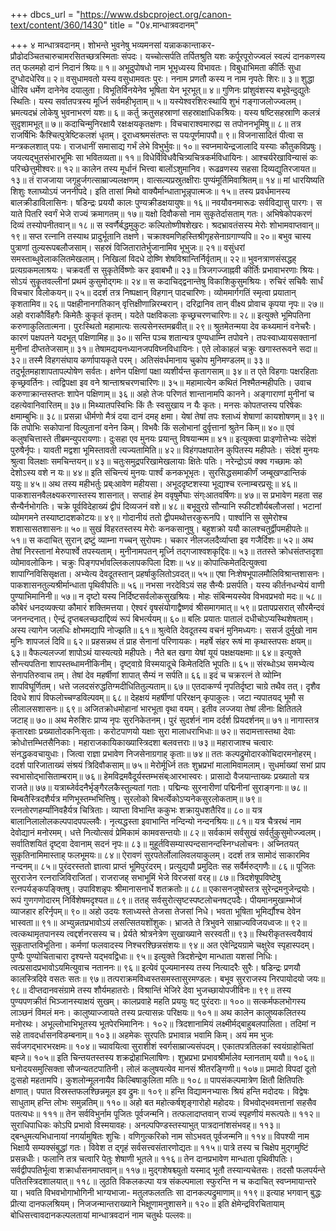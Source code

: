 +++
dbcs_url = "https://www.dsbcproject.org/canon-text/content/360/1430"
title = "0४.मान्धात्रवदानम्"

+++
४ मान्धात्रवदानम्।
शोभन्ते भुवनेषु भव्यमनसां यन्नाककान्ताकर- 
प्रौढोदञ्चितचारुचामरसितच्छत्रस्मिताः संपदः। 
यच्चोत्सर्पति तर्पितश्रुति यशः कर्पूरपूरोज्ज्वलं
स्वल्पं दानकणस्य तत् फलमहो दानं निदानं श्रियः॥ १॥
अभूदुपोषधो नाम भूभृध्यस्य विभावतः। 
विबुधाभिमता कीर्तिः सुधा दुग्धोदधेरिव॥ २॥
वसुधामवतो यस्य वसुधामवतः पुरः। 
ननाम प्रणतौ कस्य न नाम नृपतेः शिरः॥ ३॥
शुद्धा धीरिव धर्मेण दानेनेव दयालुता। 
विभूतिर्विनयेनेव भूषिता येन भूरभूत्॥ ४॥
गुणिनः प्रांशुवंशस्य बभूवेन्दुद्युतेः स्थितिः। 
यस्य सर्वातपत्रस्य मूर्ध्नि सर्वमहीभृताम्॥ ५॥
यस्येश्वरशिरःस्थायि शुभं गङ्गाजलोज्ज्वलम्। 
भ्रमत्यदभ्रं लोकेषु भुवनाभरणं यशः॥ ६॥
कर्तु क्रतुसहस्राणां सहस्राक्षाधिकश्रियः। 
यस्य षष्टिसहस्राणि कलत्रं सुदृशामभूत्॥ ७॥
कदाचिन्मुनिरक्षायै रक्षःक्षयकृतक्षणः। 
विचचाराश्वमारुह्य स तपोननभूमिषु॥ ८॥
तत्र राजर्षिभिः कैश्चित्पुत्रेष्टिकलशं धृतम्। 
दूराध्वश्रमसंतप्तः स पयःपूर्णमापपौ॥ ९॥
विजनासादितं पीत्वा स मन्त्रकलशात् पयः। 
राजधानीं समासाद्य गर्भं लेभे विभुर्भुवः॥ १०॥
स्वप्नमायेन्द्रजालादि यस्याः कौतुकविप्रषुः। 
जयत्यद्भुतसंभारभूमिः सा भवितव्यता॥ ११॥
विधेर्विविधवैचित्र्यचित्रकर्मविधायिनः। 
आश्चर्यरेखाविन्यासं कः परिच्छेत्तुमीश्वरः॥ १२॥
कालेन तस्य मूर्धानं भित्त्वा बालोंऽशुमानिव। 
रूढव्रणस्य सहसा दिव्यद्युतिरजायत॥ १३॥
तं राजजाया जगृहुर्जगत्साम्राज्यलक्षणम्। 
वात्सल्यप्रस्रुतक्षीराः पुण्यंमूर्तिमिवाश्रितम्॥ १४॥
मां धारयिष्यति शिशुः श्लाघ्योऽयं जननीपदे। 
इति तासां मिथो वाक्यैर्मान्धाताभून्नृपात्मजः॥ १५॥
तस्य प्रवर्धमानस्य बालक्रीडाविलासिनः। 
षडिन्द्रः प्रययौ कालः पुण्यक्रीडक्षयायुषः॥ १६॥
नवयौवनमारूढः सर्वविद्यासु पारगः। 
स याते पितरि स्वर्गं भेजे राज्यं क्रमागतम्॥ १७॥
यक्षो दिवौकसो नाम सुकृतेर्दासताम् गतः। 
अभिषेकोपकरणं दिव्यं तस्योपनीतवान्॥ १८॥
स स्वर्णैर्बद्धमुकुटः कल्पितोष्णीषशेखरः। 
श्रदभ्रावतंसस्य मेरोः शोभामवाप्तवान्॥ १९॥
सप्त रत्नानि तस्याथ प्रादुर्भूतानि  तक्षणे। 
चक्राश्वमणिहस्तिश्रीगृहसेनाग्रगाण्यपि॥ २०॥
बभुव चास्य पुत्राणां तुल्यरूपबलौजसाम्। 
सहस्रं विजितारातेर्भुजानामिव भूभुजः॥ २१॥
वसुंधरां समस्ताब्धुवेलाकलितमेखलाम्। 
निखिलां विदधे दोष्णि शेषविश्रान्तिर्निर्वृताम्॥ २२॥
भुवनत्राणसंसद्धह् प्रत्यग्रकमलाश्रयः। 
चक्रवर्ती स सुकृतेर्विष्णोः कर इवाबभौ॥ २३॥
त्रिजगज्जाह्नवी कीर्तिः प्रभावाभरणाः श्रियः। 
सोऽयं सुकॄतवल्लीनां प्रथमं  कुसुमोद्गमः॥ २४॥
स कदाचिद्द्वनान्तेषु विकाशिकुसुमश्रियः। 
रुचिरं सचिवैः सार्धं विचचार विलोकयन्॥ २५॥
ददर्श तत्र निष्पक्षान् विहगान् पादचारिणः। 
व्योममार्गगतिं स्मृत्वा प्रयातान् कृशतामिव॥ २६॥
पक्षहीनानगतिकान् वृत्तिक्षीणान्निरम्बरान्। 
दरिद्रानिव तान् वीक्ष्य प्रोवाच कृपया नृपः॥ २७॥
अहो वराकौर्विहगैः किमेतैः कुकृतं कृतम्। 
यदेते पक्षविकलाः कृच्छ्रचरणचारिणः॥ २८॥
इत्युक्ते भूमिपतिना करुणाकुलितात्मना। 
पुरःस्थितो महामात्यः सत्यसेनस्तमब्रवीत्॥ २९॥
श्रुतमेतन्मया देव कथ्यमानं वनेचरैः। 
कारणं पक्षपतने यदभूत् पक्षिणामिह॥ ३०॥
सन्ति पञ्च शतान्यत्र पुण्यधाम्नि तपोवने। 
तपःस्वाध्यायसक्तानां मुनीनां दीप्ततेजसाम्॥ ३१॥
तेषामद्ययनध्यानजपविघ्नविधायिनः। 
एते लोकाहलं चक्रुः खगास्तरूवने सदा॥ ३२॥
तस्मै विहगसंघाय कर्णापायकृते परम्। 
अतिसंवर्धमानाय चुकोप मुनिमण्डलम्॥ ३३॥
तदुर्भूतमहाशापतापल्पोषेण सर्वतः। 
क्षणेन पक्षिणां पक्षा व्यशीर्यन्त कृतागसाम्॥ ३४॥
त एते विहगाः पक्षरहिताः कृच्छ्रवर्तिनः। 
त्वद्विपक्षा इव वने श्रान्ताश्रचरणचारिणः॥ ३५॥
महामात्येन कथितं निश्मैतन्महीपतिः। 
उवाच करुणाक्रान्तस्तप्तः शापेन पक्षिणाम्॥ ३६॥
अहो  तेजः परिणतं शान्तानामपि कानने। 
अङ्गाराणां मुनीनां च दहत्येवानिवारितम्॥ ३७॥
मिथ्यातपस्विभिः किं तैः स्वसुखाय न यैः कृतः। 
मनसः कोपतप्तस्य परिषेकः क्षमाम्बुभिः॥ ३८॥
प्रसन्ना धीर्मणो मैत्रं दया दानं दमह् क्षमा। 
येषां तेषां तपः श्लाध्यं शेषाणां कायशोषणम्॥ ३९॥
किं तपोभिः सकोपानां विल्पुतानां वनेन किम्। 
विभवैः किं सलोभानां दुर्वृत्तानां श्रुतेन किम्॥ ४०॥
एवं कलुषचित्तास्ते तीब्रमन्युपरायणाः। 
दुःसहा एव मुनयः प्रयान्तु विषयान्मम॥ ४१॥
इत्युक्त्वा प्राःइणोत्तेभ्यः संदेशं पुरुषैर्नृपः। 
यावती मद्वशा भूमिस्तावती त्यज्यतामिति॥ ४२॥
विहंगपक्षपातेन कुपितस्य महीपतेः। 
संदेशं मुनयः श्रुत्वा विलक्षाः समचिन्तयन्॥ ४३॥
चतुःसमुद्रपरिखामेखलायाः क्षितेः पतिः। 
नरेन्द्रोऽयं क्क्व गच्छामः को देशोऽस्य वशे न यः॥ ४४॥
इति संचिन्त्यं मुनयः पार्श्वं कनकभूभृतः। 
सुरसिद्धसमाकीर्णं जम्बूखण्डान्तिकं ययुः॥ ४५॥
अथ तस्य महीभर्तुः प्रब्ःआवेण महीयसा। 
अभूददृष्टशस्या भूद्याश्च रत्नाम्बरप्रसूः॥ ४६॥
पाकशासनवैलक्ष्यकरणास्तस्य शासनात्। 
सप्ताहं हेम ववृषुर्मेघाः संग्ःआतवर्षिणः॥ ४७॥
स प्रभावेण महता सह सैन्यैर्नभोगतिः। 
चक्रे पूर्वविदेहाख्यं द्वीपं दिव्यजनं वशे॥ ४८॥
बभूवुरग्रे सौन्यानि स्फीटशौर्यबलौजसां। 
भटानां व्योमगमने तस्याष्टादशकोटयः॥ ४९॥
गोदानीयं ततो द्वीपमथोत्तरकुरूनपि। 
पार्श्वानि स सुमेरोश्च शशासासतशासनः॥ ५०॥
सुखं विहरतस्तस्य मेरोः कनकसानुषु। 
बहुशक्रो ययौ कालश्चतुर्द्वीपमहीपतेः॥ ५१॥
स कदाचित् सुरान् द्रष्टुं व्याम्ना गच्चन् सुरोपमः। 
चकार नीलजलदैर्व्याप्ता इव गजैर्दिशः॥ ५२॥
अथ तेषां निरस्तानां मेरुपार्श्वे तपस्यताम्। 
मुनीनामपतन् मूर्ध्नि तद्गजाश्वशकृद्दिवः॥ ५३॥
ततस्ते क्रोधसंतप्तदृशा व्योमावलोकिनः। 
चक्रुः पिङ्गपर्भावल्लिकलापकपिला दिशः॥ ५४॥
कोपात्किमेतदित्युक्त्वा शापाग्निविसिसृक्षता। 
अभ्येत्य देवदूतस्तान् प्रहर्षाकुलितोऽवदत्॥ ५५॥
एषा निःशेषभूपालमौलिविश्रान्तशासनः। 
पाकशासनतुल्यश्रीर्मान्धाता पृथिवीपतिः॥ ५६॥
नभसा नरदेविऽयं सह सैन्यैः प्रसर्पति। 
यस्य कीर्तनधन्येयं वाणी पुण्याभिमानिनी॥ ५७॥
न दृष्टो यस्य निर्दिष्टसर्वलोकसुखश्रियः। 
मोहः संबिन्मयस्येव विभवप्रभवो मदः॥ ५८॥
कौबेरं धनदव्यक्त्या कौमारं शक्तिमत्तया। 
ऐश्वरं वृषसंयोगाद्वैष्णवं श्रीसमागमात्॥ ५९॥
प्रतापप्रसरात् सौरमैन्दवं जननन्दनात्।
ऐन्द्रं दृप्तबलच्छदाद्दिव्यं रूपं बिभर्त्ययम्॥ ६०॥
बलिः प्रयातः पातालं दधीचोऽप्यस्थिशेषताम्। 
अस्य त्यागेन जलधिः क्षोभमद्यापि नोज्झति॥ ६१॥
श्रुत्वेति देवदूतस्य वचनं मुनिमध्यगः। 
ससर्ज दुर्मुखो नाम मुनिः शापजलं दिवि॥ ६२॥
प्रहसन्नथ तं प्राह सेनानां परिणायकः। 
महर्षे संहर रूषं मा कृथास्तपसः क्षयम्॥ ६३॥
वैफल्यलज्जां शापोऽथं यास्यत्यग्रे महीपतेः। 
नैते बत खगा येषां यूयं पक्षक्षयक्षमाः॥ ६४॥
इत्युक्ते सौन्त्यपतिना शापस्तब्धामनीकिनीम्। 
दृष्ट्वाग्रे विस्मयादूचे किमेतदिति भूपतिः॥ ६५॥
संरब्धोऽथ समभ्येत्य सेनापतिरुवाच तम्। 
तेषां देव महर्षीणां शापात् सैम्यं न सर्पति॥ ६६॥
इदं च चक्ररत्नं ते व्योम्नि शापविघूर्णितम्। 
धत्ते जलदसंरुद्धतिग्मदीधितितुल्यताम्॥ ६७॥
एतदाकर्ण्य नृपतिर्दृष्टा चाग्रे तथैव तत्। 
दृशैव दिवधे शापं विफलोच्चण्डविल्पवम्॥ ६८॥
देहक्षयं महर्षीणां परिरक्षन् कृपाकुलः। 
जटा न्यपातयद् भूमौ स लीलालसशासनः॥ ६९॥
अजितक्रोधमोहानां भारभूता वृथा वयम्। 
इतीव लज्जया तेषां लीनाः क्षितितले जटाह्॥ ७०॥
अथ मेरुशिरः प्राप्य नृपः सुरनिकेतनम्। 
पुरं सुदर्शनं नाम दर्दर्श प्रियदर्शनम्॥ ७१॥
नागास्तत्र कृतारक्षाः प्रख्यातोदकनिःसृताः। 
करोटपाणयो यक्षाः सुरा मालाधराभिधाः॥ ७२॥
सदामत्तास्तथा देवाः क्रोधोत्तम्भितसैनिकाः। 
महाराजकायिकाख्यास्त्रिदशा बलवत्तराः॥ ७३॥
महाराजाश्च चत्वारः संनद्धकवचायुधाः। 
जित्वा राज्ञा प्रभावेण निजसेनाग्रगाह् कृताः॥ ७४॥
ततः कल्पद्रुमोदारकोचिदारमनोहरम्। 
ददर्श पारिजाताख्यं संश्रयं त्रिदिवौकसाम्॥ ७५॥
मेरोर्मूर्ध्नि ततः शुभ्रप्रभां मालामिवामलाम्। 
सुधर्माख्यां सभां प्राप स्वभासोद्भासिताम्बराम्॥ ७६॥
हेमविद्रमवैदूर्यस्तम्भसंब्ःआरभास्वरः। 
प्रासादो वैजयान्ताख्यः प्रख्यातो यत्र राजते॥ ७७॥
यत्राब्जेर्वदनैर्भृङ्गैरलकैस्तुल्यतां गताः। 
पद्मिन्यः सुरनारीणां पद्मिनीनां सुराङ्गनाः॥ ७८॥
बिम्बतैस्त्रिदशैर्यत्र मणिभूस्तम्भभित्तिषु। 
सुरलोको बिभर्त्येकोऽप्यनेकसुरलोकताम्॥ ७९॥
रत्नतोरणहर्म्यांनिवहैर्यत्र चित्रिताः। 
व्याप्ता विभान्ति ककुभः शक्रायुधशतैरिव॥ ८०॥
यत्र बालानिलालोलकल्पपादपपल्लवैः। 
नृत्यद्धस्ता इवाभान्ति नन्दिन्यो नन्दनश्रियः॥ ८१॥
यत्र चैत्ररथं नाम देवोद्यानं मनोरमम्। 
धत्ते नित्योत्सवं प्रेमिकामं कामवसन्तयोः॥ ८२॥
सर्वकामं सर्वसुखं सर्वर्तुकुसुमोज्ज्वलम्। 
सर्वातिशयितं दृष्ट्वा देवानाम् सदनं नृपः॥ ८३॥
मुहूर्तविसम्यास्पन्दसानन्दस्निग्धलोचनः। 
अच्नितयत् सुकृतिनामिमास्ताह् फलभूमयः॥ ८४॥
ऐरावणं सुरपतेर्लोलालिवलयाकुलम्। 
ददर्श तत्र सामोदं साकारमिव नन्दनम्॥ ८५॥
पुरंदरस्ततो ज्ञात्वा प्राप्तं भूमिपुरंदरम्। 
प्रत्युद्ययौ प्रमुदितः सह सर्वैर्मरुद्गणैः॥ ८६॥
पूजितः सुरराजेन रत्नराजिविराजितां। 
राजराजह् सभाभूमिं भेजे विरजसां वरह्॥ ८७॥
त्रिदशेषूपविष्टेषु रत्नपर्यङ्कपङ्क्तिषु। 
उपाविशन्नृपः श्रीमानासनार्धे शतक्रतोः॥ ८८॥
एकासनजुषोस्तत्र सुरेन्द्रमनुजेन्द्रयोः। 
रूपं गुणगणोदारम् निर्विशेषमदृश्यत॥ ८९॥
ततह् सर्वसुरोत्सृष्टस्पष्टलोचनषट्पदैः। 
पीयमानमुखाम्भोजं व्याजहार हरिर्नृपम्॥ ९०॥
अहो उदयः श्लाध्यस्ते तेजसा तेजसां निधे। 
भवता भूषिता भूमिर्द्यौश्च देवेन भास्वता॥ ९१॥
अभ्युन्नतप्रभावोऽयं लसत्सितयशोंशुकः। 
भ्राजते ते त्रिभुवने साम्राज्यविजयध्वजः॥ ९२॥
त्वत्कथामृतपानस्य त्वद्दर्शनरसस्य च। 
प्रेर्यते श्रोत्रनेत्रेण सुखाख्याने सरस्वती॥ ९३॥
स्थिरीकृतस्त्वयैवायं सुकृताप्तविभूतिना। 
कर्मणां फलवादस्य निश्चरश्छिन्नसंशयः॥ ९४॥
अत एवेन्द्रियग्रामे चक्षुरेव स्पृहास्पदम्। 
पुण्यैः पुण्योचिताचारा दृश्यन्ते यद्भवद्विधाः॥ ९५॥
इत्युक्ते त्रिदशेन्द्रेण मान्धाता यशसां निधिः। 
त्वत्प्रसादप्रभावोऽयमित्युवाच नताननः॥ ९६॥
इत्येवं पूज्यमानस्य तस्य नित्यादरैः सुरैः। 
षडिन्द्रः प्रणयौ कालस्त्रिदिवे वसतः सतः॥ ९७॥
तत्पराक्रमविध्वस्तसमस्तासुरमण्डलः। 
बभूव सुरराजस्य निरपायोदयो जयः॥ ९८॥
दीप्तदानवसंग्रामे तस्य शौर्यमहातरोः। 
विश्रान्तिं भेजिरे देवा भुजच्छायोपजीविनः॥ ९९॥
तस्य पुण्यपणक्रीतं भिञ्जानस्याक्षयं सुखम्।
कालप्रवाहे महति प्रययुः षट् पुरंदराः॥ १००॥
सत्कर्मफलभोगस्य लाञ्छनं विमलं मनः। 
कालुष्याज्जायते तस्य प्रत्यासन्नः परिक्षयः॥ १०१॥
अथ  कालेन कालुष्यकलितस्य मनोरथः। 
अभूल्लोभाभिभूतस्य भूतपेरभिमानिनः। १०२॥
त्रिदशानामियं लक्ष्मीर्मद्बाहुबलपालिता। 
तदिमां न सहे तावदर्धासनविडम्बनाम्॥ १०३॥
अहमेकः सुरपतिः प्रभावान्न भवामि किम्। 
अयं मम भुजः सर्वजगद्भारभरक्षमः॥ १०४॥
च्यावयित्वा सुराशीशं स्वर्गसाम्राज्यसंपदम्। 
एकातपत्रतिलकां स्वयंग्राहोचितां बह्जे॥ १०५॥
इति चिन्तयतस्तस्य शक्रद्रोहाभिलाषिणः। 
शुभ्रप्रभा प्रभावश्रीर्मालेव म्लानताम् ययौ॥ १०६॥
घनोदयसमुत्सिक्ता सौजन्यतटपातिनी। 
लोलं कलुषयत्येव मानसं श्रीतरङ्गिणी॥ १०७॥
प्रमादो विपदां दूतो दुःसहो महतामपि। 
कुशलोन्मूलनायैव किल्बिषाकुलिता मतिः॥ १०८॥
पापसंकल्पमात्रेण क्षितौ क्षितिपतिः क्षणात्। 
पपात विस्रस्तफलश्छिन्नमूल इव द्रुमः॥ १०९॥
हन्ति विद्यामनभ्यासः श्रियं हन्ति मदोदयः। 
विद्वेषः साधुताम् हन्ति लोभः समुन्नतिम्॥ ११०॥
अहो बत महोत्कर्षशृङ्गारोहो महोदयः। 
विभवोद्भवमत्तानां सहसैव पतत्यधः॥ १११॥
तेन सर्वविभुर्नाम पूजितः पूर्वजन्मनि। 
तत्फलादाप्तवान् राज्यं स्पृहणीयं मरूत्पतेः॥ ११२॥
सुराधिपाधिकः कोऽपि प्रभावो विस्मयावहः। 
अनल्पपिण्डस्तस्याभुत् पात्रदानांशसंभवह्॥ ११३॥
द्बन्धुमत्यभिधानायां नगर्यामुषितः शुचिः। 
वणिगुत्करिको नाम सोऽभवत् पूर्वजन्मनि॥ ११४॥
विपश्यी नाम भिक्षायै सम्यक्संबुद्धां गतः। 
विवेश त द्गृहं सर्वसत्त्वसंतारणोद्यतः॥ ११५॥
पात्रे तस्य च चिक्षेप मुद्गमुष्टिं प्रसन्नधीः। 
फलानि तत्र चत्वारि पेतुः शेषाणी भूतले॥ ११६॥
तेन दानप्रभावेण मान्धाता पृथिवीपतिः। 
सर्वद्वीपपतिर्भूत्वा शक्रार्धासनमाप्तवान्॥ ११७॥
मुद्गशेषश्च्युतो यस्माद् भूतौ तस्यान्यचेतसः। 
तदसौ फलपर्यन्ते पतितस्त्रिदशालयात्॥ ११८॥
लुठति विकलकल्पा यत्र संकल्पमाला 
स्फुरन्ति न च कदाचित् स्वप्नमायान्तरे या। 
भवति विभवभोगाभोगिनी भाग्यभाजा- 
मतुलफलततिः सा दानकल्पद्रुमाणाम्॥ ११९॥
इत्याह भगवान् बुद्धः प्रीत्या दानफलश्रियम्। 
निजजन्मान्तराख्याने भिक्षूणामनुशासने॥ १२०॥
इति क्षेमेन्द्रविरचितायाम् बोधिसत्त्वावदानकल्पलतायां 
मान्धात्रवदानं नाम चतुर्थः पल्लवः॥
